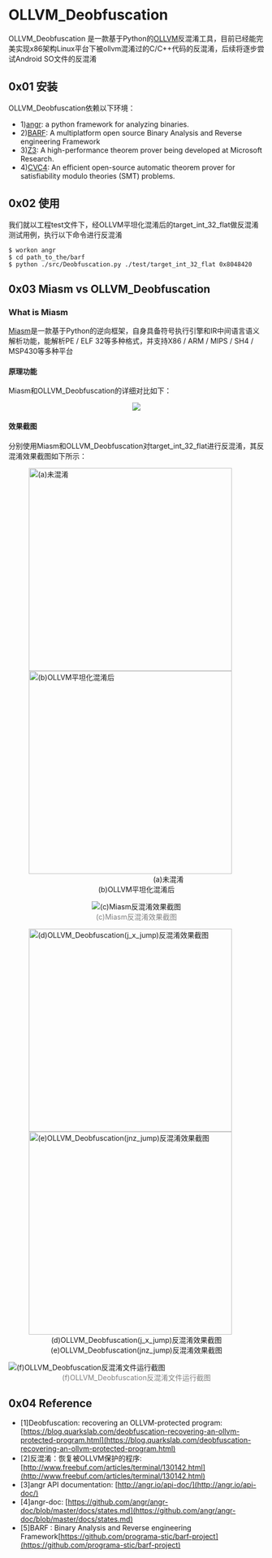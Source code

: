# OLLVM_Deobfuscation
OLLVM_Deobfuscation 是一款基于Python的[OLLVM](https://github.com/obfuscator-llvm/obfuscator/tree/llvm-3.6.1)反混淆工具，目前已经能完美实现x86架构Linux平台下被ollvm混淆过的C/C++代码的反混淆，后续将逐步尝试Android SO文件的反混淆
## 0x01 安装 ##
OLLVM_Deobfuscation依赖以下环境：
- 1)[angr](http://angr.io/): a python framework for analyzing binaries.
- 2)[BARF](https://github.com/programa-stic/barf-project): A multiplatform open source Binary Analysis and Reverse engineering Framework 
- 3)[Z3](https://github.com/Z3Prover/z3): A high-performance theorem prover being developed at Microsoft Research.
- 4)[CVC4](http://cvc4.cs.stanford.edu/web/): An efficient open-source automatic theorem prover for satisfiability modulo theories (SMT) problems.
## 0x02 使用 ##
我们就以工程test文件下，经OLLVM平坦化混淆后的target_int_32_flat做反混淆测试用例，执行以下命令进行反混淆

	$ workon angr
	$ cd path_to_the/barf
	$ python ./src/Deobfuscation.py ./test/target_int_32_flat 0x8048420

## 0x03 Miasm vs OLLVM_Deobfuscation ##
### What is Miasm ###
[Miasm](https://github.com/cea-sec/miasm)是一款基于Python的逆向框架，自身具备符号执行引擎和IR中间语言语义解析功能，能解析PE / ELF 32等多种格式，并支持X86 / ARM / MIPS / SH4 / MSP430等多种平台
#### 原理功能 ####
Miasm和OLLVM_Deobfuscation的详细对比如下：
<div align=center><img src="https://github.com/SCUBSRGroup/OLLVM_Deobfuscation/blob/master/Miasm%20vs%20OLLVM_Deobfuscation/Miasm%20vs%20OLLVM_Deobfuscation.png"/></div>

#### 效果截图 ####
分别使用Miasm和OLLVM_Deobfuscation对target_int_32_flat进行反混淆，其反混淆效果截图如下所示：
                                     
<figure class="half">
	<a href="https://github.com/SCUBSRGroup/OLLVM_Deobfuscation/blob/master/Miasm%20vs%20OLLVM_Deobfuscation/target_int_32.png"><img src="https://github.com/SCUBSRGroup/OLLVM_Deobfuscation/blob/master/Miasm%20vs%20OLLVM_Deobfuscation/target_int_32.png" width="400" title="(a)未混淆" /></a>
	<a href="https://github.com/SCUBSRGroup/OLLVM_Deobfuscation/blob/master/Miasm%20vs%20OLLVM_Deobfuscation/target_int_32_flat.png"><img src="https://github.com/SCUBSRGroup/OLLVM_Deobfuscation/blob/master/Miasm%20vs%20OLLVM_Deobfuscation/target_int_32_flat.png" width="400" title="(b)OLLVM平坦化混淆后" /></a></br>
	<center>　　　　　　　　　(a)未混淆　　　　　　　　　　　　　　　　　　　　　(b)OLLVM平坦化混淆后</center>
</figure></p>
                       
<center>
	<img src="https://github.com/SCUBSRGroup/OLLVM_Deobfuscation/blob/master/Miasm%20vs%20OLLVM_Deobfuscation/Miasm%20Deobfuscation%20.png" title="(c)Miasm反混淆效果截图"/>
	<font color=grey> 　　　　　　　　　　　　　　　　　　　　　　(c)Miasm反混淆效果截图 </font>
</center></p>

<figure class="half">
	<a href="https://github.com/SCUBSRGroup/OLLVM_Deobfuscation/blob/master/Miasm%20vs%20OLLVM_Deobfuscation/OLLVM_Deobfuscation%20Screenshots/j_x_jump_target_int_32_flat.recovered.png"><img src="https://github.com/SCUBSRGroup/OLLVM_Deobfuscation/blob/master/Miasm%20vs%20OLLVM_Deobfuscation/OLLVM_Deobfuscation%20Screenshots/j_x_jump_target_int_32_flat.recovered.png" width="400" title="(d)OLLVM_Deobfuscation(j_x_jump)反混淆效果截图" /></a>
	<a href="https://github.com/SCUBSRGroup/OLLVM_Deobfuscation/blob/master/Miasm%20vs%20OLLVM_Deobfuscation/OLLVM_Deobfuscation%20Screenshots/jnz_jump_target_int_32_flat.recovered.png"><img src="https://github.com/SCUBSRGroup/OLLVM_Deobfuscation/blob/master/Miasm%20vs%20OLLVM_Deobfuscation/OLLVM_Deobfuscation%20Screenshots/jnz_jump_target_int_32_flat.recovered.png" width="400" title="(e)OLLVM_Deobfuscation(jnz_jump)反混淆效果截图"/></a></br>
	<center>  (d)OLLVM_Deobfuscation(j_x_jump)反混淆效果截图　　　(e)OLLVM_Deobfuscation(jnz_jump)反混淆效果截图</center>
</figure></p>		

<center>
	<img src="https://github.com/SCUBSRGroup/OLLVM_Deobfuscation/blob/master/Miasm%20vs%20OLLVM_Deobfuscation/OLLVM_Deobfuscation%20Screenshots/OLLVM_Deobfuscation%E5%8F%8D%E6%B7%B7%E6%B7%86%E5%90%8E%E7%9A%84%E6%96%87%E4%BB%B6%E8%BF%90%E8%A1%8C%E6%95%88%E6%9E%9C%E6%88%AA%E5%9B%BE.png" title="(f)OLLVM_Deobfuscation反混淆文件运行截图"/>
	<font color=grey>  　　　　　　　　　　　　　　　　　　　　(f)OLLVM_Deobfuscation反混淆文件运行截图 </font>
</center>

## 0x04 Reference ##

- [1]Deobfuscation: recovering an OLLVM-protected program: [https://blog.quarkslab.com/deobfuscation-recovering-an-ollvm-protected-program.html](https://blog.quarkslab.com/deobfuscation-recovering-an-ollvm-protected-program.html)
- [2]反混淆：恢复被OLLVM保护的程序: [http://www.freebuf.com/articles/terminal/130142.html](http://www.freebuf.com/articles/terminal/130142.html)
- [3]angr API documentation: [http://angr.io/api-doc/](http://angr.io/api-doc/)
- [4]angr-doc: [https://github.com/angr/angr-doc/blob/master/docs/states.md](https://github.com/angr/angr-doc/blob/master/docs/states.md)
- [5]BARF : Binary Analysis and Reverse engineering Framework[https://github.com/programa-stic/barf-project](https://github.com/programa-stic/barf-project)